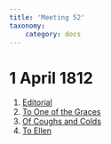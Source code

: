 ```yaml
---
title: 'Meeting 52'
taxonomy:
    category: docs
---
```


# 1 April 1812

1. [Editorial](editorial)
2. [To One of the Graces](graces)
3. [Of Coughs and Colds](coughs)
4. [To Ellen](ellen)
